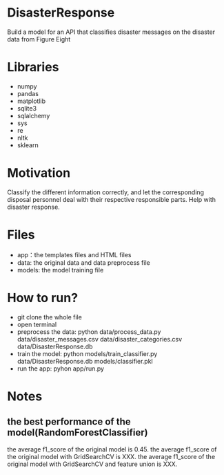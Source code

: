 # DisasterResponse
Build a model for an API that classifies disaster messages on the disaster data from Figure Eight

# Libraries
- numpy
- pandas
- matplotlib
- sqlite3
- sqlalchemy
- sys
- re
- nltk
- sklearn

# Motivation
Classify the different information correctly, and let the corresponding disposal personnel deal with their respective responsible parts. Help with disaster response.

# Files
- app：the templates files and HTML files
- data: the original data and data preprocess file
- models: the model training file

# How to run?
- git clone the whole file
- open terminal
- preprocess the data: python data/process_data.py data/disaster_messages.csv data/disaster_categories.csv data/DisasterResponse.db
- train the model: python models/train_classifier.py data/DisasterResponse.db models/classifier.pkl
- run the app: pyhon app/run.py

# Notes
## the best performance of the model(RandomForestClassifier)
the average f1_score of the original model is 0.45.
the average f1_score of the original model with GridSearchCV is XXX.
the average f1_score of the original model with GridSearchCV and feature union is XXX.
